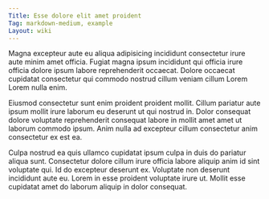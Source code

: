 ```yaml
---
Title: Esse dolore elit amet proident
Tag: markdown-medium, example
Layout: wiki
---
```

Magna excepteur aute eu aliqua adipisicing incididunt consectetur irure aute minim amet officia. Fugiat magna ipsum incididunt qui officia irure officia dolore ipsum labore reprehenderit occaecat. Dolore occaecat cupidatat consectetur qui commodo nostrud cillum veniam cillum Lorem Lorem nulla enim.

Eiusmod consectetur sunt enim proident proident mollit. Cillum pariatur aute ipsum mollit irure laborum eu deserunt ut qui nostrud in. Dolor consequat dolore voluptate reprehenderit consequat labore in mollit amet amet ut laborum commodo ipsum. Anim nulla ad excepteur cillum consectetur anim consectetur ex est ea.

Culpa nostrud ea quis ullamco cupidatat ipsum culpa in duis do pariatur aliqua sunt. Consectetur dolore cillum irure officia labore aliquip anim id sint voluptate qui. Id do excepteur deserunt ex. Voluptate non deserunt incididunt aute eu. Lorem in esse proident voluptate irure ut. Mollit esse cupidatat amet do laborum aliquip in dolor consequat.